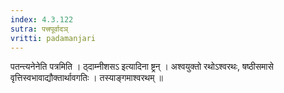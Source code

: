 ```yaml
---
index: 4.3.122
sutra: पत्त्रपूर्वादञ्
vritti: padamanjari
---
```


 पतन्त्यनेनेति पत्रमिति । ठ्दाम्नीशसऽ इत्यादिना ष्ट्रन् । अश्वयुक्तो रथोऽश्वरथः, षष्ठीसमासे वृत्तिस्वभावाद्यौक्तार्थावगतिः । तस्याङ्गमाश्वरथम् ॥